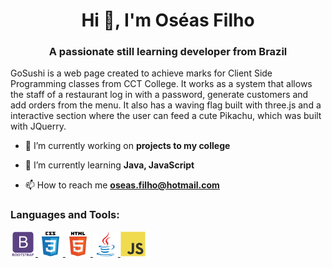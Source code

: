 <h1 align="center">Hi 👋, I'm Oséas Filho</h1>
<h3 align="center">A passionate still learning developer from Brazil</h3>

GoSushi is a web page created to achieve marks for Client Side Programming classes from CCT College. 
It works as a system that allows the staff of a restaurant log in with a password, generate customers and add orders from the menu.
It also has a waving flag built with three.js and a interactive section where the user can feed a cute Pikachu, which was built with JQuerry.

- 🔭 I’m currently working on **projects to my college**

- 🌱 I’m currently learning **Java, JavaScript**

- 📫 How to reach me **oseas.filho@hotmail.com**


<h3 align="left">Languages and Tools:</h3>
<p align="left"> <a href="https://getbootstrap.com" target="_blank"> <img src="https://raw.githubusercontent.com/devicons/devicon/master/icons/bootstrap/bootstrap-plain-wordmark.svg" alt="bootstrap" width="40" height="40"/> </a> <a href="https://www.w3schools.com/css/" target="_blank"> <img src="https://raw.githubusercontent.com/devicons/devicon/master/icons/css3/css3-original-wordmark.svg" alt="css3" width="40" height="40"/> </a> <a href="https://www.w3.org/html/" target="_blank"> <img src="https://raw.githubusercontent.com/devicons/devicon/master/icons/html5/html5-original-wordmark.svg" alt="html5" width="40" height="40"/> </a> <a href="https://www.java.com" target="_blank"> <img src="https://raw.githubusercontent.com/devicons/devicon/master/icons/java/java-original.svg" alt="java" width="40" height="40"/> </a> <a href="https://developer.mozilla.org/en-US/docs/Web/JavaScript" target="_blank"> <img src="https://raw.githubusercontent.com/devicons/devicon/master/icons/javascript/javascript-original.svg" alt="javascript" width="40" height="40"/> </a> </p>
